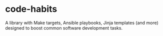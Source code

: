 # code-habits
A library with Make targets, Ansible playbooks, Jinja templates (and more) designed to boost common software development tasks.
